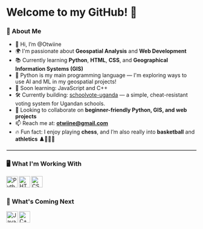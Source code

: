 # Welcome to my GitHub! 👋

### 🧠 About Me
- 👋 Hi, I’m @Otwiine
- 🌍 I'm passionate about **Geospatial Analysis** and **Web Development**
- 📚 Currently learning **Python**, **HTML**, **CSS**, and **Geographical Information Systems (GIS)**
- 🐍 Python is my main programming language — I'm exploring ways to use AI and ML in my geospatial projects!
- 🎯 Soon learning: JavaScript and C++
- 🛠️ Currently building: [schoolvote-uganda](https://github.com/Otwiine/schoolvote-uganda) — a simple, cheat-resistant voting system for Ugandan schools.
- 🤝 Looking to collaborate on **beginner-friendly Python, GIS, and web projects**
- 📫 Reach me at: **otwiine@gmail.com**
- 🔥 Fun fact: I enjoy playing **chess**, and I’m also really into **basketball** and **athletics** **♟️🏀🏃‍♂️**

<hr style="border:1px solid #ccc" />

### 🖥️ What I'm Working With
<img align="left" alt="Python" width="30px" src="https://cdn.jsdelivr.net/gh/devicons/devicon/icons/python/python-original.svg" />
<img align="left" alt="HTML5" width="30px" src="https://cdn.jsdelivr.net/gh/devicons/devicon/icons/html5/html5-original.svg" />
<img align="left" alt="CSS3" width="30px" src="https://cdn.jsdelivr.net/gh/devicons/devicon/icons/css3/css3-original.svg" />

<br /><br />

### 🚀 What's Coming Next
<img align="left" alt="JavaScript Logo" width="30px" src="https://cdn.jsdelivr.net/gh/devicons/devicon/icons/javascript/javascript-original.svg"/>
<img align="left" alt="C++ Logo" width="30px" src="https://cdn.jsdelivr.net/gh/devicons/devicon/icons/cplusplus/cplusplus-original.svg" />

<br /><br />
---
<!---
Otwiine/Otwiine is a ✨ special ✨ repository because its README.md (this file) appears on your GitHub profile.
You can click the Preview link to take a look at your changes.
--->
